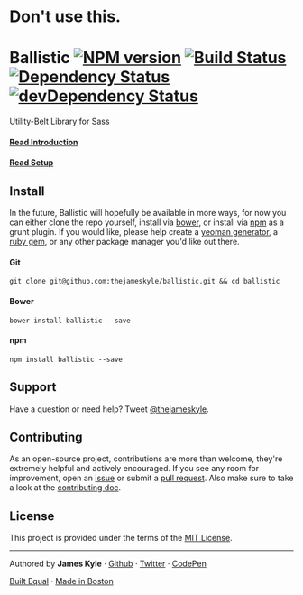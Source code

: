 # Don't use this.

Ballistic [![NPM version](https://badge.fury.io/js/ballistic.png)](http://badge.fury.io/js/ballistic) [![Build Status](https://travis-ci.org/thejameskyle/ballistic.png?branch=master)](https://travis-ci.org/thejameskyle/ballistic) [![Dependency Status](https://david-dm.org/thejameskyle/ballistic.png)](https://david-dm.org/thejameskyle/ballistic) [![devDependency Status](https://david-dm.org/thejameskyle/ballistic/dev-status.png)](https://david-dm.org/thejameskyle/ballistic#info=devDependencies)
========

Utility-Belt Library for Sass

#### [Read Introduction](https://github.com/thejameskyle/ballistic/wiki/introduction)

#### [Read Setup](https://github.com/thejameskyle/ballistic/wiki/setup)

## Install

In the future, Ballistic will hopefully be available in more ways, for now you can either clone the repo yourself, install via [bower](http://bower.io/), or install via [npm](https://npmjs.org/) as a grunt plugin. If you would like, please help create a [yeoman generator](http://yeoman.io/), a [ruby gem](http://rubygems.org/), or any other package manager you'd like out there.

#### Git

```
git clone git@github.com:thejameskyle/ballistic.git && cd ballistic
```

#### Bower

```
bower install ballistic --save
```

#### npm

```
npm install ballistic --save
```

## Support

Have a question or need help? Tweet [@thejameskyle](https://twitter.com/thejameskyle).

## Contributing

As an open-source project, contributions are more than welcome, they're extremely helpful and actively encouraged. If you see any room for improvement, open an [issue](https://github.com/thejameskyle/ballistic/issues) or submit a [pull request](https://github.com/thejameskyle/ballistic/pulls). Also make sure to take a look at the [contributing doc](CONTRIBUTING.md).

## License

This project is provided under the terms of the [MIT License](LICENSE.md).

---

Authored by **James Kyle** · [Github](https://github.com/thejameskyle) · [Twitter](https://twitter.com/thejameskyle) · [CodePen](https://codepen.com/thejameskyle)

[Built Equal](http://www.hrc.org/donate) · [Made in Boston](http://bostonbuilt.org/)
